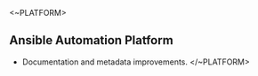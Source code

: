 <~PLATFORM>

## Ansible Automation Platform

- Documentation and metadata improvements.
</~PLATFORM>

